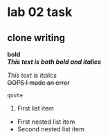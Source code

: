 # lab 02 task
## clone writing 
**bold**\
***This text is both bold and italics***
 
 *This text is italics*\
~~OOPS I made an error~~

```qoute```
1. First list item
  - First nested list item
   - Second nested list item

